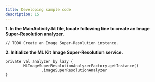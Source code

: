 ```yaml
---
title: Developing sample code
description: 15
---
```


&#9;

<p><strong>1. In the MainActivity.kt file, locate following line to create an Image Super-Resolution analyzer.</strong></p>
<pre><div id="copy-button1" class="copy-btn" title="Copy" onclick="copyCode(this.id)"></div><code>// TODO Create an Image Super-Resolution instance.</code></pre>
<p><strong>2. Initialize the ML Kit Image Super-Resolution service.</strong></p>
<pre><div id="copy-button2" class="copy-btn" title="Copy" onclick="copyCode(this.id)"></div><code>private val analyzer by lazy {
&#9;MLImageSuperResolutionAnalyzerFactory.getInstance()
&#9;&#9;.imageSuperResolutionAnalyzer
}</code></pre>
